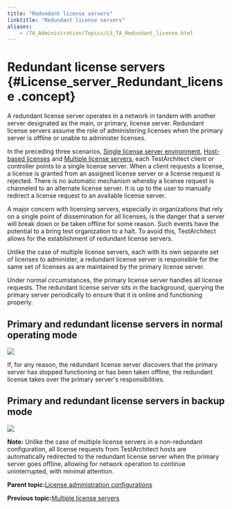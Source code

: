 ```yaml
--- 
title: "Redundant license servers"
linktitle: "Redundant license servers"
aliases: 
    - /TA_Administration/Topics/LS_TA_Redundant_license.html
---
```

# Redundant license servers {#License_server_Redundant_license .concept}

A redundant license server operates in a network in tandem with another server designated as the main, or primary, license server. Redundant license servers assume the role of administering licenses when the primary server is offline or unable to administer licenses.

In the preceding three scenarios, [Single license server environment](LS_TA_single_license.html), [Host-based licenses](LS_TA_host_based_license.html) and [Multiple license servers](LS_TA_multiple_license.html), each TestArchitect client or controller points to a single license server. When a client requests a license, a license is granted from an assigned license server or a license request is rejected. There is no automatic mechanism whereby a license request is channeled to an alternate license server. It is up to the user to manually redirect a license request to an available license server.

A major concern with licensing servers, especially in organizations that rely on a single point of dissemination for all licenses, is the danger that a server will break down or be taken offline for some reason. Such events have the potential to a bring test organization to a halt. To avoid this, TestArchitect allows for the establishment of redundant license servers.

Unlike the case of multiple license servers, each with its own separate set of licenses to administer, a redundant license server is responsible for the same set of licenses as are maintained by the primary license server.

Under normal circumstances, the primary license server handles all license requests. The redundant license server sits in the background, querying the primary server periodically to ensure that it is online and functioning properly.

## Primary and redundant license servers in normal operating mode

![](../Images/licenseserver_5-1.png)

If, for any reason, the redundant license server discovers that the primary server has stopped functioning or has been taken offline, the redundant license takes over the primary server's responsibilities.

## Primary and redundant license servers in backup mode

![](../Images/licenseserver_6-1.png)

**Note:** Unlike the case of multiple license servers in a non-redundant configuration, all license requests from TestArchitect hosts are automatically redirected to the redundant license server when the primary server goes offline, allowing for network operation to continue uninterrupted, with minimal attention.

**Parent topic:**[License administration configurations](../../TA_Administration/Topics/LS_TA_admin_config.html)

**Previous topic:**[Multiple license servers](../../TA_Administration/Topics/LS_TA_multiple_license.html)

